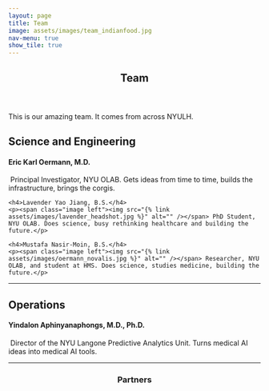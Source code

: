 ```yaml
---
layout: page
title: Team
image: assets/images/team_indianfood.jpg
nav-menu: true
show_tile: true
---
```


<!-- Main -->
<div id="main" class="alt">

<!-- Team -->
<section id="one">
	<div class="inner">
		<header class="major">
			<h1>Team</h1>
		</header>

<p>This is our amazing team. It comes from across NYULH.</p>

<!-- Science and Engineering -->
<h2 id="elements">Science and Engineering</h2>
<div class="row 200%">

<div class="row">
	<h4>Eric Karl Oermann, M.D.</h4>
	<p><span class="image left"><img src="{% link assets/images/oermann_novalis.jpg %}" alt="" /></span> Principal Investigator, NYU OLAB. Gets ideas from time to time, builds the infrastructure, brings the corgis.</p>

	<h4>Lavender Yao Jiang, B.S.</h4>
	<p><span class="image left"><img src="{% link assets/images/lavender_headshot.jpg %}" alt="" /></span> PhD Student, NYU OLAB. Does science, busy rethinking healthcare and building the future.</p>

	<h4>Mustafa Nasir-Moin, B.S.</h4>
	<p><span class="image left"><img src="{% link assets/images/oermann_novalis.jpg %}" alt="" /></span> Researcher, NYU OLAB, and student at HMS. Does science, studies medicine, building the future.</p>
</div>

<hr class="major" />

<!-- Elements -->
<h2 id="elements">Operations</h2>
<div class="row 200%">
	<div class="6u 12u$(medium)">

<div class="row">
	<h4>Yindalon Aphinyanaphongs, M.D., Ph.D.</h4>
	<p><span class="image left"><img src="{% link assets/images/YindalonAphinyanaphongs_headshot.jpg %}" alt="" /></span> Director of the NYU Langone Predictive Analytics Unit. Turns medical AI ideas into medical AI tools.</p>

</div>

<hr class="major" />

<!-- Partners -->
<section id="one">
	<div class="inner">
		<header class="major">
			<h1>Partners</h1>
		</header>

